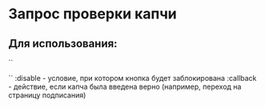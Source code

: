 Запрос проверки капчи
========================

Для использования:
------------------
``
  <captcha disable=":disable" callback=":callback"></captcha>
  
``
:disable - условие, при котором кнопка будет заблокирована
:callback - действие, если капча была введена верно (например, переход на страницу подписания)
